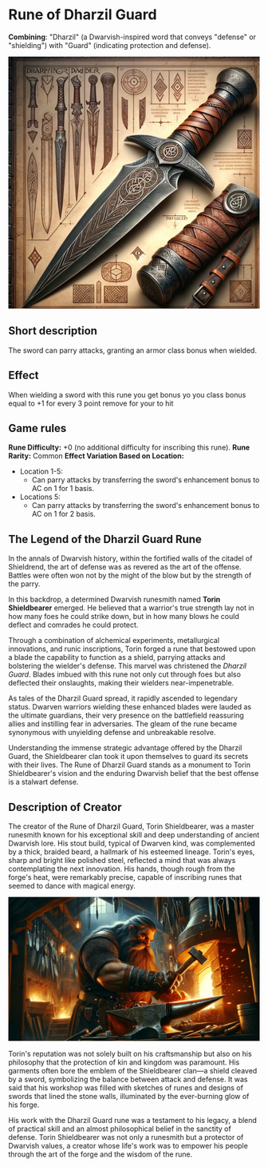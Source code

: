 # Rune of Dharzil Guard

**Combining**: "Dharzil" (a Dwarvish-inspired word that conveys "defense" or "shielding") with "Guard" (indicating protection and defense).

![Guide of Souls](Dharzil_Rune_inspiration_weapon.png)

## Short description
The sword can parry attacks, granting an armor class bonus when wielded.
## Effect
When wielding a sword with this rune you get bonus yo you class bonus equal to +1 for every 3 point remove for your to hit

## Game rules
**Rune Difficulty:** +0 (no additional difficulty for inscribing this rune).
**Rune Rarity:** Common
**Effect Variation Based on Location:**
- Location 1-5:
    - Can parry attacks by transferring the sword's enhancement bonus to AC on 1 for 1  basis.
- Locations 5:
    - Can parry attacks by transferring the sword's enhancement bonus to AC on 1 for 2  basis.




## The Legend of the Dharzil Guard Rune

In the annals of Dwarvish history, within the fortified walls of the citadel of Shieldrend, the art of defense was as revered as the art of the offense. Battles were often won not by the might of the blow but by the strength of the parry.

In this backdrop, a determined Dwarvish runesmith named **Torin Shieldbearer** emerged. He believed that a warrior's true strength lay not in how many foes he could strike down, but in how many blows he could deflect and comrades he could protect.

Through a combination of alchemical experiments, metallurgical innovations, and runic inscriptions, Torin forged a rune that bestowed upon a blade the capability to function as a shield, parrying attacks and bolstering the wielder's defense. This marvel was christened the *Dharzil Guard*. Blades imbued with this rune not only cut through foes but also deflected their onslaughts, making their wielders near-impenetrable.

As tales of the Dharzil Guard spread, it rapidly ascended to legendary status. Dwarven warriors wielding these enhanced blades were lauded as the ultimate guardians, their very presence on the battlefield reassuring allies and instilling fear in adversaries. The gleam of the rune became synonymous with unyielding defense and unbreakable resolve.

Understanding the immense strategic advantage offered by the Dharzil Guard, the Shieldbearer clan took it upon themselves to guard its secrets with their lives. The Rune of Dharzil Guard stands as a monument to Torin Shieldbearer's vision and the enduring Dwarvish belief that the best offense is a stalwart defense.


## Description of Creator
The creator of the Rune of Dharzil Guard, Torin Shieldbearer, was a master runesmith known for his exceptional skill and deep understanding of ancient Dwarvish lore. His stout build, typical of Dwarven kind, was complemented by a thick, braided beard, a hallmark of his esteemed lineage. Torin's eyes, sharp and bright like polished steel, reflected a mind that was always contemplating the next innovation. His hands, though rough from the forge's heat, were remarkably precise, capable of inscribing runes that seemed to dance with magical energy.

![Guide of Souls](Torin_Shieldbearer.png)

Torin's reputation was not solely built on his craftsmanship but also on his philosophy that the protection of kin and kingdom was paramount. His garments often bore the emblem of the Shieldbearer clan—a shield cleaved by a sword, symbolizing the balance between attack and defense. It was said that his workshop was filled with sketches of runes and designs of swords that lined the stone walls, illuminated by the ever-burning glow of his forge.

His work with the Dharzil Guard rune was a testament to his legacy, a blend of practical skill and an almost philosophical belief in the sanctity of defense. Torin Shieldbearer was not only a runesmith but a protector of Dwarvish values, a creator whose life's work was to empower his people through the art of the forge and the wisdom of the rune.